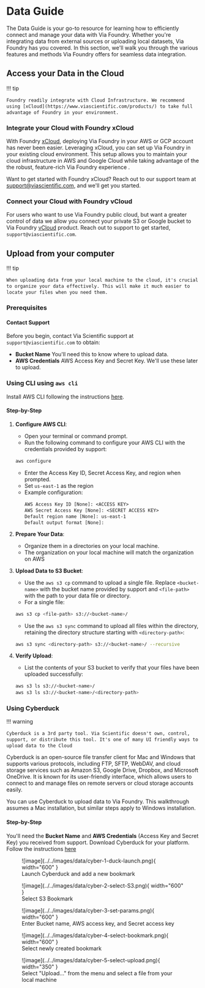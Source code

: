 # Data Guide

The Data Guide is your go-to resource for learning how to efficiently connect and manage your data with Via Foundry. Whether you're integrating data from external sources or uploading local datasets, Via Foundry has you covered. In this section, we'll walk you through the various features and methods Via Foundry offers for seamless data integration.

## Access your Data in the Cloud

!!! tip

    Foundry readily integrate with Cloud Infrastructure. We recommend using [xCloud](https://www.viascientific.com/products/) to take full advantage of Foundry in your environment.

### Integrate your Cloud with Foundry xCloud

With Foundry [xCloud](https://www.viascientific.com/products/), deploying Via Foundry in your AWS or GCP account has never been easier. Leveraging xCloud, you can set up Via Foundry in your existing cloud environment. This setup allows you to maintain your cloud infrastructure in AWS and Google Cloud while taking advantage of the the robust, feature-rich Via Foundry experience .

Want to get started with Foundry xCloud? Reach out to our support team at <support@viascientific.com>, and we'll get you started.

### Connect your Cloud with Foundry vCloud

For users who want to use Via Foundry public cloud, but want a greater control of data we allow you connect your private S3 or Google bucket to Via Foundry [vCloud](https://www.viascientific.com/products/) product. Reach out to support to get started, `support@viascientific.com`.

## Upload from your computer

!!! tip

    When uploading data from your local machine to the cloud, it's crucial to organize your data effectively. This will make it much easier to locate your files when you need them.

### Prerequisites

#### Contact Support

Before you begin, contact Via Scientific support at `support@viascientific.com` to obtain:  

* **Bucket Name** You'll need this to know where to upload data.
* **AWS Credentials** AWS Access Key and Secret Key. We'll use these later to upload.

### Using CLI using `aws cli`

Install AWS CLI following the instructions [here](https://docs.aws.amazon.com/cli/latest/userguide/install-cliv2.html).

#### Step-by-Step

1. **Configure AWS CLI**:
     * Open your terminal or command prompt.
     * Run the following command to configure your AWS CLI with the credentials provided by support:
     ```bash
     aws configure
     ```
     * Enter the Access Key ID, Secret Access Key, and region when prompted.
     * Set `us-east-1` as the region
     * Example configuration:
        ```
        AWS Access Key ID [None]: <ACCESS KEY>
        AWS Secret Access Key [None]: <SECRET ACCESS KEY>
        Default region name [None]: us-east-1
        Default output format [None]:
        ```

2. **Prepare Your Data**:
    * Organize them in a directories on your local machine.
    * The organization on your local machine will match the organization on AWS

3. **Upload Data to S3 Bucket**:
     * Use the `aws s3 cp` command to upload a single file. Replace `<bucket-name>` with the bucket name provided by support and `<file-path>` with the path to your data file or directory.
     * For a single file:
     ```bash
     aws s3 cp <file-path> s3://<bucket-name>/
     ```
     * Use the `aws s3 sync` command to upload all files within the directory, retaining the directory structure starting with `<directory-path>`:
     ```bash
     aws s3 sync <directory-path> s3://<bucket-name>/ --recursive
     ```

4. **Verify Upload**:
     * List the contents of your S3 bucket to verify that your files have been uploaded successfully:
     ```bash
     aws s3 ls s3://<bucket-name>/
     aws s3 ls s3://<bucket-name>/<directory-path>
     ```

### Using Cyberduck

!!! warning

    Cyberduck is a 3rd party tool. Via Scientific doesn't own, control, support, or distribute this tool. It's one of many UI friendly ways to upload data to the Cloud

Cyberduck is an open-source file transfer client for Mac and Windows that supports various protocols, including FTP, SFTP, WebDAV, and cloud storage services such as Amazon S3, Google Drive, Dropbox, and Microsoft OneDrive. It is known for its user-friendly interface, which allows users to connect to and manage files on remote servers or cloud storage accounts easily.

You can use Cyberduck to upload data to Via Foundry. This walkthrough assumes a Mac installation, but similar steps apply to Windows installation.

#### Step-by-Step

You'll need the **Bucket Name** and **AWS Credentials** (Access Key and Secret Key) you received from support. Download Cyberduck for your platform. Follow the instructions [here](https://cyberduck.io/download/)

<figure markdown="span">
    ![image](../../images/data/cyber-1-duck-launch.png){ width="600" }
    <figcaption>Launch Cyberduck and add a new bookmark</figcaption>
</figure>

<figure markdown="span">
    ![image](../../images/data/cyber-2-select-S3.png){ width="600" }
    <figcaption>Select S3 Bookmark</figcaption>
</figure>


<figure markdown="span">
    ![image](../../images/data/cyber-3-set-params.png){ width="600" }
    <figcaption>Enter Bucket name, AWS access key, and Secret access key</figcaption>
</figure>

<figure markdown="span">
    ![image](../../images/data/cyber-4-select-bookmark.png){ width="600" }
    <figcaption>Select newly created bookmark</figcaption>
</figure>

<figure markdown="span">
    ![image](../../images/data/cyber-5-select-upload.png){ width="350" }
    <figcaption>Select "Upload..." from the menu and select a file from your local machine</figcaption>
</figure>
